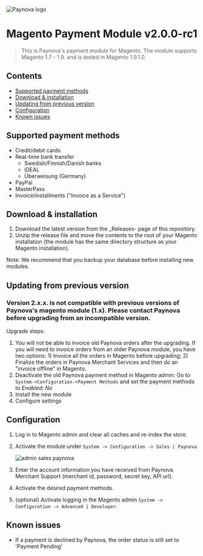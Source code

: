 ![Paynova logo](/../screenshots/paynova_logo_c0392b_50px.png?raw=true "Paynova logo")

# Magento Payment Module v2.0.0-rc1

> This is Paynova's payment module for Magento. The module supports Magento 1.7 - 1.9. and is tested in Magento 1.9.1.0.

## Contents
<!-- MarkdownTOC depth=2 autolink=true bracket=round -->

- [Supported payment methods](#supported-payment-methods)
- [Download & installation](#download--installation)
- [Updating from previous version](#updating-from-previous-version)
- [Configuration](#configuration)
- [Known issues](#known-issues)

<!-- /MarkdownTOC -->

## Supported payment methods
* Credit/debit cards
* Real-time bank transfer
  * Swedish/Finnish/Danish banks
  * iDEAL
  * Überweisung (Germany)
* PayPal
* MasterPass
* Invoice/installments ("Invoice as a Service")
  
## Download & installation

1. Download the latest version from the _Releases- page of this repository.
2. Unzip the release file and move the contents to the root of your Magento installation (the module has the same directory structure as your Magento installation).

Note: We recommend that you backup your database before installing new modules.

## Updating from previous version

### Version 2.x.x. is not compatible with previous versions of Paynova's magento module (1.x). Please contact Paynova before upgrading from an incompatible version.

Upgrade steps:

1. You will not be able to invoice old Paynova orders after the upgrading. If you will need to invoice orders from an older Paynova module, you have two options: 1) Invoice all the orders in Magento before upgrading; 2) Finalize the orders in Paynova Merchant Services and then do an "invoice offline" in Magento.
2. Deactivate the old Paynova payment method in Magento admin: Go to `System->Configuration->Payment Methods` and set the payment methods to *Enabled: No*
3. Install the new module
4. Configure settings

## Configuration

1. Log in to Magento admin and clear all caches and re-index the store.
2. Activate the module under `System -> Configuration -> Sales | Paynova`

   ![admin sales paynova](/../screenshots/admin-sales-paynova.png?raw=true "admin sales paynova")
3. Enter the account information you have received from Paynova Merchant Support (merchant id, password, secret key, API url). 
4. Activate the desired payment methods.
5. (optional) Activate logging in the Magento admin `System -> Configuration -> Advanced | Developer`.

## Known issues
* If a payment is declined by Paynova, the order status is still set to 'Payment Pending'